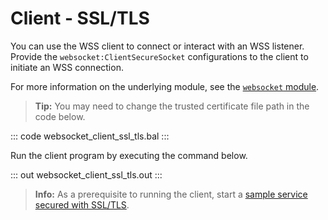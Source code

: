 # Client - SSL/TLS

You can use the WSS client to connect or interact with an WSS listener. Provide the `websocket:ClientSecureSocket` configurations to the client to initiate an WSS connection.

For more information on the underlying module, see the [`websocket` module](https://lib.ballerina.io/ballerina/websocket/latest/).

>**Tip:** You may need to change the trusted certificate file path in the code below.

::: code websocket_client_ssl_tls.bal :::

Run the client program by executing the command below.

::: out websocket_client_ssl_tls.out :::

>**Info:** As a prerequisite to running the client, start a [sample service secured with SSL/TLS](/learn/by-example/websocket-service-ssl-tls/).